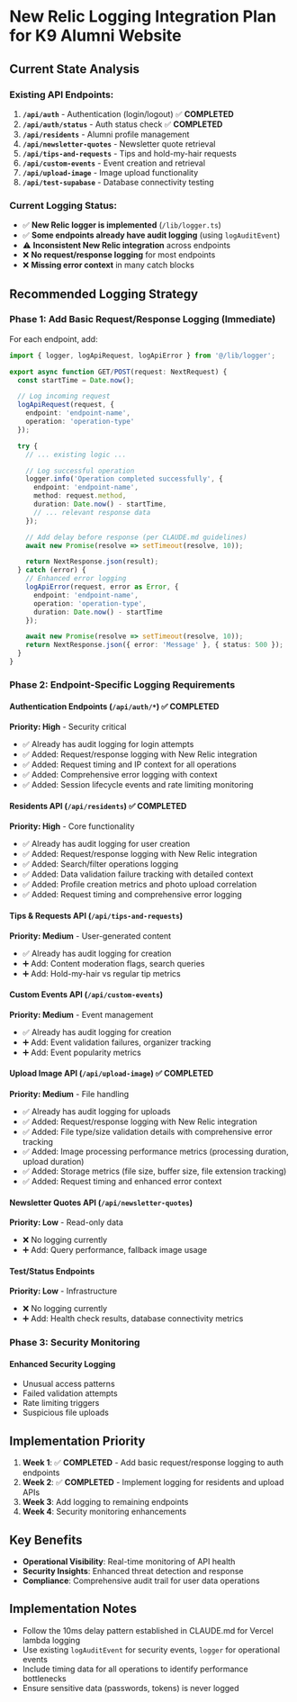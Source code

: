# New Relic Logging Integration Plan for K9 Alumni Website

## Current State Analysis

### Existing API Endpoints:
1. **`/api/auth`** - Authentication (login/logout) ✅ **COMPLETED**
2. **`/api/auth/status`** - Auth status check ✅ **COMPLETED**
3. **`/api/residents`** - Alumni profile management
4. **`/api/newsletter-quotes`** - Newsletter quote retrieval
5. **`/api/tips-and-requests`** - Tips and hold-my-hair requests
6. **`/api/custom-events`** - Event creation and retrieval
7. **`/api/upload-image`** - Image upload functionality
8. **`/api/test-supabase`** - Database connectivity testing

### Current Logging Status:
- ✅ **New Relic logger is implemented** (`/lib/logger.ts`)
- ✅ **Some endpoints already have audit logging** (using `logAuditEvent`)
- ⚠️ **Inconsistent New Relic integration** across endpoints
- ❌ **No request/response logging** for most endpoints
- ❌ **Missing error context** in many catch blocks

## Recommended Logging Strategy

### Phase 1: Add Basic Request/Response Logging (Immediate)

For each endpoint, add:

```typescript
import { logger, logApiRequest, logApiError } from '@/lib/logger';

export async function GET/POST(request: NextRequest) {
  const startTime = Date.now();

  // Log incoming request
  logApiRequest(request, {
    endpoint: 'endpoint-name',
    operation: 'operation-type'
  });

  try {
    // ... existing logic ...

    // Log successful operation
    logger.info('Operation completed successfully', {
      endpoint: 'endpoint-name',
      method: request.method,
      duration: Date.now() - startTime,
      // ... relevant response data
    });

    // Add delay before response (per CLAUDE.md guidelines)
    await new Promise(resolve => setTimeout(resolve, 10));

    return NextResponse.json(result);
  } catch (error) {
    // Enhanced error logging
    logApiError(request, error as Error, {
      endpoint: 'endpoint-name',
      operation: 'operation-type',
      duration: Date.now() - startTime
    });

    await new Promise(resolve => setTimeout(resolve, 10));
    return NextResponse.json({ error: 'Message' }, { status: 500 });
  }
}
```

### Phase 2: Endpoint-Specific Logging Requirements

#### **Authentication Endpoints** (`/api/auth/*`) ✅ **COMPLETED**
**Priority: High** - Security critical
- ✅ Already has audit logging for login attempts
- ✅ Added: Request/response logging with New Relic integration
- ✅ Added: Request timing and IP context for all operations
- ✅ Added: Comprehensive error logging with context
- ✅ Added: Session lifecycle events and rate limiting monitoring

#### **Residents API** (`/api/residents`) ✅ **COMPLETED**
**Priority: High** - Core functionality
- ✅ Already has audit logging for user creation
- ✅ Added: Request/response logging with New Relic integration
- ✅ Added: Search/filter operations logging
- ✅ Added: Data validation failure tracking with detailed context
- ✅ Added: Profile creation metrics and photo upload correlation
- ✅ Added: Request timing and comprehensive error logging

#### **Tips & Requests API** (`/api/tips-and-requests`)
**Priority: Medium** - User-generated content
- ✅ Already has audit logging for creation
- ➕ Add: Content moderation flags, search queries
- ➕ Add: Hold-my-hair vs regular tip metrics

#### **Custom Events API** (`/api/custom-events`)
**Priority: Medium** - Event management
- ✅ Already has audit logging for creation
- ➕ Add: Event validation failures, organizer tracking
- ➕ Add: Event popularity metrics

#### **Upload Image API** (`/api/upload-image`) ✅ **COMPLETED**
**Priority: Medium** - File handling
- ✅ Already has audit logging for uploads
- ✅ Added: Request/response logging with New Relic integration
- ✅ Added: File type/size validation details with comprehensive error tracking
- ✅ Added: Image processing performance metrics (processing duration, upload duration)
- ✅ Added: Storage metrics (file size, buffer size, file extension tracking)
- ✅ Added: Request timing and enhanced error context

#### **Newsletter Quotes API** (`/api/newsletter-quotes`)
**Priority: Low** - Read-only data
- ❌ No logging currently
- ➕ Add: Query performance, fallback image usage

#### **Test/Status Endpoints**
**Priority: Low** - Infrastructure
- ❌ No logging currently
- ➕ Add: Health check results, database connectivity metrics

### Phase 3: Security Monitoring

#### **Enhanced Security Logging**
- Unusual access patterns
- Failed validation attempts
- Rate limiting triggers
- Suspicious file uploads

## Implementation Priority

1. **Week 1**: ✅ **COMPLETED** - Add basic request/response logging to auth endpoints
2. **Week 2**: ✅ **COMPLETED** - Implement logging for residents and upload APIs
3. **Week 3**: Add logging to remaining endpoints
4. **Week 4**: Security monitoring enhancements

## Key Benefits

- **Operational Visibility**: Real-time monitoring of API health
- **Security Insights**: Enhanced threat detection and response
- **Compliance**: Comprehensive audit trail for user data operations

## Implementation Notes

- Follow the 10ms delay pattern established in CLAUDE.md for Vercel lambda logging
- Use existing `logAuditEvent` for security events, `logger` for operational events
- Include timing data for all operations to identify performance bottlenecks
- Ensure sensitive data (passwords, tokens) is never logged